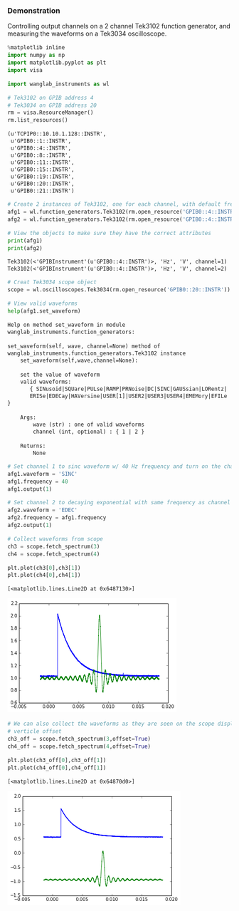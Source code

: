 
### Demonstration

Controlling output channels on a 2 channel Tek3102 function generator, and measuring the waveforms on a Tek3034 oscilloscope.


```python
%matplotlib inline
import numpy as np
import matplotlib.pyplot as plt
import visa
```


```python
import wanglab_instruments as wl
```


```python
# Tek3102 on GPIB address 4
# Tek3034 on GPIB address 20
rm = visa.ResourceManager()
rm.list_resources()
```




    (u'TCPIP0::10.10.1.128::INSTR',
     u'GPIB0::1::INSTR',
     u'GPIB0::4::INSTR',
     u'GPIB0::8::INSTR',
     u'GPIB0::11::INSTR',
     u'GPIB0::15::INSTR',
     u'GPIB0::19::INSTR',
     u'GPIB0::20::INSTR',
     u'GPIB0::21::INSTR')




```python
# Create 2 instances of Tek3102, one for each channel, with default frequency unit in Hz
afg1 = wl.function_generators.Tek3102(rm.open_resource('GPIB0::4::INSTR'),freq_unit='Hz')
afg2 = wl.function_generators.Tek3102(rm.open_resource('GPIB0::4::INSTR'),freq_unit='Hz', channel=2)
```


```python
# View the objects to make sure they have the correct attributes
print(afg1)
print(afg2)
```

    Tek3102(<'GPIBInstrument'(u'GPIB0::4::INSTR')>, 'Hz', 'V', channel=1)
    Tek3102(<'GPIBInstrument'(u'GPIB0::4::INSTR')>, 'Hz', 'V', channel=2)



```python
# Creat Tek3034 scope object
scope = wl.oscilloscopes.Tek3034(rm.open_resource('GPIB0::20::INSTR'))
```


```python
# View valid waveforms
help(afg1.set_waveform)
```

    Help on method set_waveform in module wanglab_instruments.function_generators:
    
    set_waveform(self, wave, channel=None) method of wanglab_instruments.function_generators.Tek3102 instance
        set_waveform(self,wave,channel=None):        
        
        set the value of waveform        
        valid waveforms:
           { SINusoid|SQUare|PULse|RAMP|PRNoise|DC|SINC|GAUSsian|LORentz|
           ERISe|EDECay|HAVersine|USER[1]|USER2|USER3|USER4|EMEMory|EFILe }
        
        Args:
            wave (str) : one of valid waveforms
            channel (int, optional) : { 1 | 2 }
        
        Returns:
            None
    



```python
# Set channel 1 to sinc waveform w/ 40 Hz frequency and turn on the channel
afg1.waveform = 'SINC'
afg1.frequency = 40
afg1.output(1)
```


```python
# Set channel 2 to decaying exponential with same frequency as channel 1, turn on the channel
afg2.waveform = 'EDEC'
afg2.frequency = afg1.frequency
afg2.output(1)
```


```python
# Collect waveforms from scope
ch3 = scope.fetch_spectrum(3)
ch4 = scope.fetch_spectrum(4)
```


```python
plt.plot(ch3[0],ch3[1])
plt.plot(ch4[0],ch4[1])
```




    [<matplotlib.lines.Line2D at 0x6487130>]




![png](Tek3102_and_Tek3034_files/Tek3102_and_Tek3034_11_1.png)



```python
# We can also collect the waveforms as they are seen on the scope display, which includes an adjustable
# verticle offset
ch3_off = scope.fetch_spectrum(3,offset=True)
ch4_off = scope.fetch_spectrum(4,offset=True)
```


```python
plt.plot(ch3_off[0],ch3_off[1])
plt.plot(ch4_off[0],ch4_off[1])
```




    [<matplotlib.lines.Line2D at 0x64870d0>]




![png](Tek3102_and_Tek3034_files/Tek3102_and_Tek3034_13_1.png)

